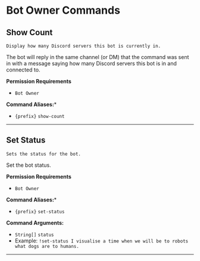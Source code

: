 # Bot Owner Commands
## Show Count
`Display how many Discord servers this bot is currently in.`

The bot will reply in the same channel (or DM) that the command was sent in with a message saying how many Discord servers this bot is in and connected to.

**Permission Requirements**
  * `Bot Owner`

**Command Aliases:***
  * `{prefix}` `show-count`

---

## Set Status
`Sets the status for the bot.`

Set the bot status.

**Permission Requirements**
  * `Bot Owner`

**Command Aliases:***
  * `{prefix}` `set-status`

**Command Arguments:**
  * `String[]` `status`
  * Example: `!set-status I visualise a time when we will be to robots what dogs are to humans.`

---
